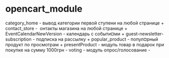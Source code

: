 # opencart_module

category_home - вывод категории первой ступени на любой странице +
contact_store -  онтакты магазина на любой странице +
EventCalendarNewVersion - календарь с событи¤ми +
guest-newsletter-subscription - подписка на рассылку +
popular_product - попул¤рный продукт по просмотрам +
presentProduct - модуль товар в подарок при покупке на сумму 1000грн -
voting - модуль опрос/голосование -